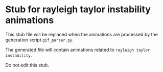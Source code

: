 
# Stub for rayleigh taylor instability animations

This stub file will be replaced when the animations are processed
by the generation script `gif_parser.py`.

The generated file will contain animations related to `rayleigh taylor instability`.

Do not edit this stub.
